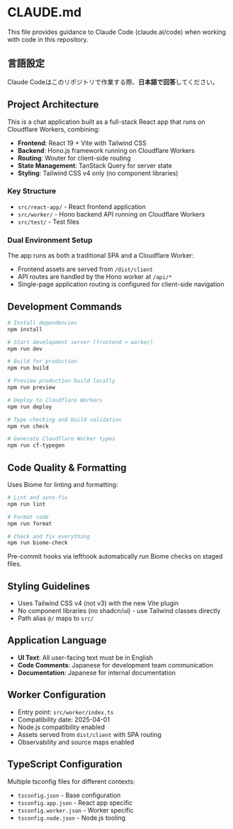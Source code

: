 # CLAUDE.md

This file provides guidance to Claude Code (claude.ai/code) when working with code in this repository.

## 言語設定

Claude Codeはこのリポジトリで作業する際、**日本語で回答**してください。

## Project Architecture

This is a chat application built as a full-stack React app that runs on Cloudflare Workers, combining:
- **Frontend**: React 19 + Vite with Tailwind CSS
- **Backend**: Hono.js framework running on Cloudflare Workers
- **Routing**: Wouter for client-side routing
- **State Management**: TanStack Query for server state
- **Styling**: Tailwind CSS v4 only (no component libraries)

### Key Structure
- `src/react-app/` - React frontend application
- `src/worker/` - Hono backend API running on Cloudflare Workers
- `src/test/` - Test files

### Dual Environment Setup
The app runs as both a traditional SPA and a Cloudflare Worker:
- Frontend assets are served from `/dist/client`
- API routes are handled by the Hono worker at `/api/*`
- Single-page application routing is configured for client-side navigation

## Development Commands

```bash
# Install dependencies
npm install

# Start development server (frontend + worker)
npm run dev

# Build for production
npm run build

# Preview production build locally
npm run preview

# Deploy to Cloudflare Workers
npm run deploy

# Type checking and build validation
npm run check

# Generate Cloudflare Worker types
npm run cf-typegen
```

## Code Quality & Formatting

Uses Biome for linting and formatting:
```bash
# Lint and auto-fix
npm run lint

# Format code
npm run format

# Check and fix everything
npm run biome-check
```

Pre-commit hooks via lefthook automatically run Biome checks on staged files.

## Styling Guidelines

- Uses Tailwind CSS v4 (not v3) with the new Vite plugin
- No component libraries (no shadcn/ui) - use Tailwind classes directly
- Path alias `@/` maps to `src/`

## Application Language

- **UI Text**: All user-facing text must be in English
- **Code Comments**: Japanese for development team communication
- **Documentation**: Japanese for internal documentation

## Worker Configuration

- Entry point: `src/worker/index.ts`
- Compatibility date: 2025-04-01
- Node.js compatibility enabled
- Assets served from `dist/client` with SPA routing
- Observability and source maps enabled

## TypeScript Configuration

Multiple tsconfig files for different contexts:
- `tsconfig.json` - Base configuration
- `tsconfig.app.json` - React app specific
- `tsconfig.worker.json` - Worker specific
- `tsconfig.node.json` - Node.js tooling
